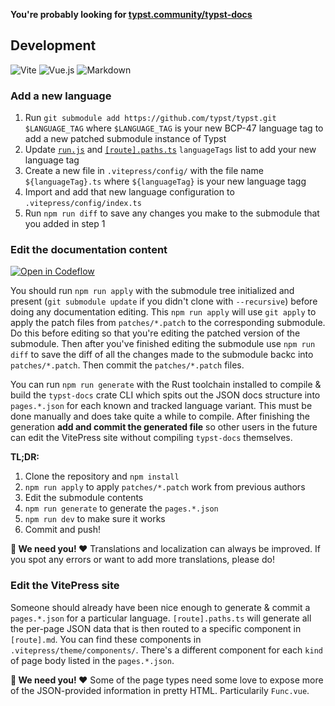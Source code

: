 <p>
  <b>You're probably looking for <a href="https://typst.community/typst-docs/">typst.community/typst-docs</a></b>
</p>

## Development

![Vite](https://img.shields.io/static/v1?style=for-the-badge&message=Vite&color=646CFF&logo=Vite&logoColor=FFFFFF&label=)
![Vue.js](https://img.shields.io/static/v1?style=for-the-badge&message=Vue.js&color=222222&logo=Vue.js&logoColor=4FC08D&label=)
![Markdown](https://img.shields.io/static/v1?style=for-the-badge&message=Markdown&color=000000&logo=Markdown&logoColor=FFFFFF&label=)

### Add a new language

1. Run `git submodule add https://github.com/typst/typst.git $LANGUAGE_TAG` where `$LANGUAGE_TAG` is your new BCP-47 language tag to add a new patched submodule instance of Typst
2. Update [`run.js`](run.js) and [`[route].paths.ts`](./[route].paths.ts) `languageTags` list to add your new language tag
3. Create a new file in `.vitepress/config/` with the file name `${languageTag}.ts` where `${languageTag}` is your new language tagg
4. Import and add that new language configuration to `.vitepress/config/index.ts`
5. Run `npm run diff` to save any changes you make to the submodule that you added in step 1

### Edit the documentation content

[![Open in Codeflow](https://developer.stackblitz.com/img/open_in_codeflow.svg)](https://pr.new/https://github.com/typst-community/typst-docs)

You should run `npm run apply` with the submodule tree initialized and present (`git submodule update` if you didn't clone with `--recursive`) before doing any documentation editing. This `npm run apply` will use `git apply` to apply the patch files from `patches/*.patch` to the corresponding submodule. Do this before editing so that you're editing the patched version of the submodule. Then after you've finished editing the submodule use `npm run diff` to save the diff of all the changes made to the submodule backc into `patches/*.patch`. Then commit the `patches/*.patch` files.

You can run `npm run generate` with the Rust toolchain installed to compile & build the `typst-docs` crate CLI which spits out the JSON docs structure into `pages.*.json` for each known and tracked language variant. This must be done manually and does take quite a while to compile. After finishing the generation **add and commit the generated file** so other users in the future can edit the VitePress site without compiling `typst-docs` themselves.

**TL;DR:**

1. Clone the repository and `npm install`
3. `npm run apply` to apply `patches/*.patch` work from previous authors
4. Edit the submodule contents
5. `npm run generate` to generate the `pages.*.json`
6. `npm run dev` to make sure it works
7. Commit and push!

**🙌 We need you! ❤️** Translations and localization can always be improved. If you spot any errors or want to add more translations, please do!

### Edit the VitePress site

Someone should already have been nice enough to generate & commit a `pages.*.json` for a particular language. `[route].paths.ts` will generate all the per-page JSON data that is then routed to a specific component in `[route].md`. You can find these components in `.vitepress/theme/components/`. There's a different component for each `kind` of page body listed in the `pages.*.json`.

**🙌 We need you! ❤️** Some of the page types need some love to expose more of the JSON-provided information in pretty HTML. Particularily `Func.vue`.
